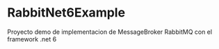 # RabbitNet6Example
Proyecto demo de implementacion de MessageBroker RabbitMQ con el framework .net 6
